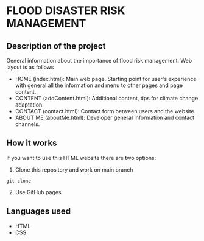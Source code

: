 # FLOOD DISASTER RISK MANAGEMENT

## Description of the project
General information about the importance of flood risk management. Web layout is as follows
- HOME (index.html): Main web page. Starting point for user's experience with general all the information and menu to other pages and page content.
- CONTENT (addContent.html): Additional content, tips for climate change adaptation.
- CONTACT (contact.html): Contact form between users and the website.
- ABOUT ME (aboutMe.html): Developer general information and contact channels.

## How it works 
If you want to use this HTML website there are two options:
1. Clone this repository and work on main branch 
```
git clone 
```
2. Use GitHub pages 

## Languages used
- HTML
- CSS
